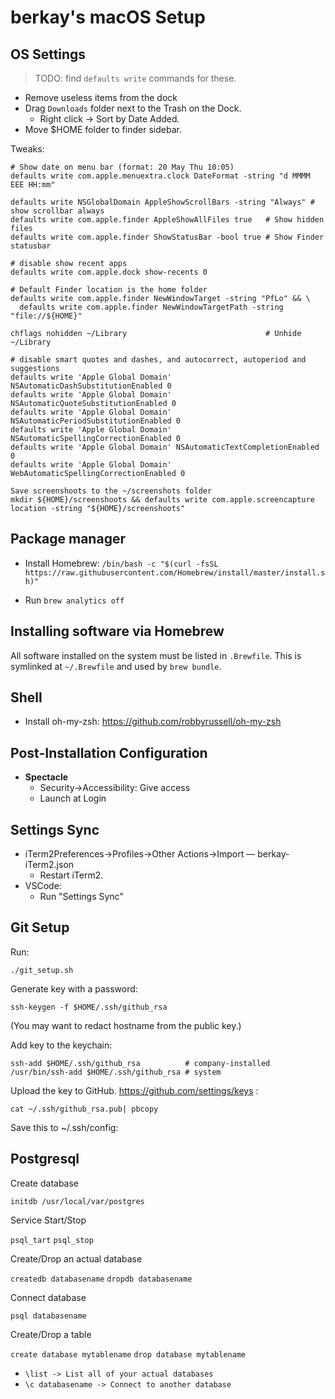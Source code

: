 # berkay's macOS Setup

## OS Settings

> TODO: find `defaults write` commands for these.

- Remove useless items from the dock
- Drag `Downloads` folder next to the Trash on the Dock.
  - Right click &rarr; Sort by Date Added.
- Move \$HOME folder to finder sidebar.

Tweaks:

```
# Show date on menu bar (format: 20 May Thu 10:05)
defaults write com.apple.menuextra.clock DateFormat -string "d MMMM EEE HH:mm"

defaults write NSGlobalDomain AppleShowScrollBars -string "Always" # show scrollbar always
defaults write com.apple.finder AppleShowAllFiles true   # Show hidden files
defaults write com.apple.finder ShowStatusBar -bool true # Show Finder statusbar

# disable show recent apps
defaults write com.apple.dock show-recents 0

# Default Finder location is the home folder
defaults write com.apple.finder NewWindowTarget -string "PfLo" && \
  defaults write com.apple.finder NewWindowTargetPath -string "file://${HOME}"

chflags nohidden ~/Library                               # Unhide ~/Library

# disable smart quotes and dashes, and autocorrect, autoperiod and suggestions
defaults write 'Apple Global Domain' NSAutomaticDashSubstitutionEnabled 0
defaults write 'Apple Global Domain' NSAutomaticQuoteSubstitutionEnabled 0
defaults write 'Apple Global Domain' NSAutomaticPeriodSubstitutionEnabled 0
defaults write 'Apple Global Domain' NSAutomaticSpellingCorrectionEnabled 0
defaults write 'Apple Global Domain' NSAutomaticTextCompletionEnabled 0
defaults write 'Apple Global Domain' WebAutomaticSpellingCorrectionEnabled 0

Save screenshoots to the ~/screenshots folder
mkdir ${HOME}/screenshoots && defaults write com.apple.screencapture location -string "${HOME}/screenshoots"
```

## Package manager

- Install Homebrew: `/bin/bash -c "$(curl -fsSL https://raw.githubusercontent.com/Homebrew/install/master/install.sh)"`

- Run `brew analytics off`

## Installing software via Homebrew

All software installed on the system must be listed in `.Brewfile`. This is
symlinked at `~/.Brewfile` and used by `brew bundle`.

## Shell

- Install oh-my-zsh: https://github.com/robbyrussell/oh-my-zsh

## Post-Installation Configuration

- **Spectacle**
  - Security->Accessibility: Give access
  - Launch at Login

## Settings Sync

- iTerm2Preferences->Profiles->Other Actions->Import &mdash; berkay-iTerm2.json
  - Restart iTerm2.
- VSCode:
  - Run "Settings Sync"

## Git Setup

Run:

    ./git_setup.sh

Generate key with a password:

    ssh-keygen -f $HOME/.ssh/github_rsa

(You may want to redact hostname from the public key.)

Add key to the keychain:

    ssh-add $HOME/.ssh/github_rsa          # company-installed
    /usr/bin/ssh-add $HOME/.ssh/github_rsa # system

Upload the key to GitHub. https://github.com/settings/keys :

    cat ~/.ssh/github_rsa.pub| pbcopy

Save this to ~/.ssh/config:

## Postgresql

Create database

`initdb /usr/local/var/postgres`

Service Start/Stop

`psql_tart`
`psql_stop`

Create/Drop an actual database

`createdb databasename`
`dropdb databasename`

Connect database

`psql databasename`

Create/Drop a table

`create database mytablename`
`drop database mytablename`

- `\list -> List all of your actual databases`
- `\c databasename -> Connect to another database`
